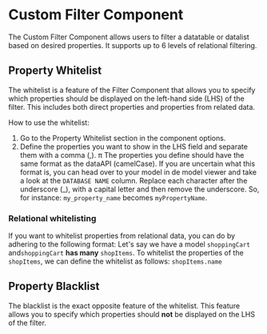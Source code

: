 # Custom Filter Component

The Custom Filter Component allows users to filter a datatable or datalist based on desired properties. It supports up to 6 levels of relational filtering.

## Property Whitelist

The whitelist is a feature of the Filter Component that allows you to specify which properties should be displayed on the left-hand side (LHS) of the filter. This includes both direct properties and properties from related data.

How to use the whitelist:

1. Go to the Property Whitelist section in the component options.
2. Define the properties you want to show in the LHS field and separate them with a comma (,).
π
The properties you define should have the same format as the dataAPI (camelCase). If you are uncertain what this format is, you can head over to your model in de model viewer and take a look at the `DATABASE NAME` column. Replace each character after the underscore (_), with a capital letter and then remove the underscore. So, for instance: `my_property_name` becomes `myPropertyName`.

### Relational whitelisting

If you want to whitelist properties from relational data, you can do by adhering to the following format:
Let's say we have a model `shoppingCart` and`shoppingCart` **has many** `shopItems`. To whitelist the properties of the `shopItems`, we can define the whitelist as follows:
`shopItems.name`

## Property Blacklist

The blacklist is the exact opposite feature of the whitelist. This feature allows you to specify which properties should **not** be displayed on the LHS of the filter. 
